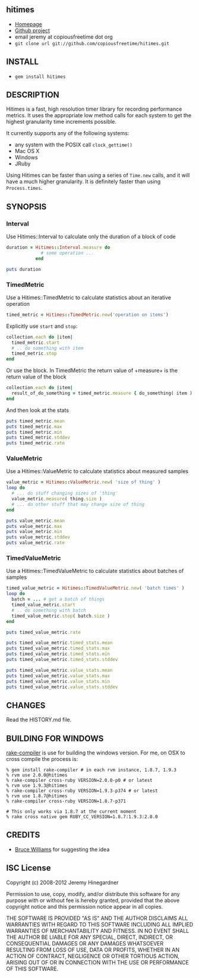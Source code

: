 ## hitimes

* [Homepage](http://github.com/copiousfreetime/hitimes)
* [Github project](http://github.com.org/copiousfreetime/hitimes)
* email jeremy at copiousfreetime dot org
* `git clone url git://github.com/copiousfreetime/hitimes.git`

## INSTALL

* `gem install hitimes`

## DESCRIPTION

Hitimes is a fast, high resolution timer library for recording
performance metrics.  It uses the appropriate low method calls for each
system to get the highest granularity time increments possible.  

It currently supports any of the following systems:

* any system with the POSIX call `clock_gettime()`
* Mac OS X
* Windows
* JRuby

Using Hitimes can be faster than using a series of `Time.new` calls, and
it will have a much higher granularity. It is definitely faster than
using `Process.times`. 

## SYNOPSIS

### Interval

Use Hitimes::Interval to calculate only the duration of a block of code

``` ruby
duration = Hitimes::Interval.measure do
             # some operation ...
           end

puts duration
```

### TimedMetric

Use a Hitimes::TimedMetric to calculate statistics about an iterative operation

``` ruby
timed_metric = Hitimes::TimedMetric.new('operation on items')
```

Explicitly use `start` and `stop`:

``` ruby
collection.each do |item|
  timed_metric.start
  # .. do something with item
  timed_metric.stop
end
```

Or use the block.  In TimedMetric the return value of +measure+ is the return
value of the block

``` ruby
collection.each do |item|
  result_of_do_something = timed_metric.measure { do_something( item ) }
end
```
And then look at the stats

``` ruby
puts timed_metric.mean
puts timed_metric.max
puts timed_metric.min
puts timed_metric.stddev
puts timed_metric.rate
```
### ValueMetric 

Use a Hitimes::ValueMetric to calculate statistics about measured samples

``` ruby
value_metric = Hitimes::ValueMetric.new( 'size of thing' )
loop do
  # ... do stuff changing sizes of 'thing'
  value_metric.measure( thing.size )
  # ... do other stuff that may change size of thing
end

puts value_metric.mean
puts value_metric.max
puts value_metric.min
puts value_metric.stddev
puts value_metric.rate
```

### TimedValueMetric

Use a Hitimes::TimedValueMetric to calculate statistics about batches of samples

``` ruby
timed_value_metric = Hitimes::TimedValueMetric.new( 'batch times' )
loop do 
  batch = ... # get a batch of things
  timed_value_metric.start
  # .. do something with batch
  timed_value_metric.stop( batch.size )
end

puts timed_value_metric.rate

puts timed_value_metric.timed_stats.mean
puts timed_value_metric.timed_stats.max
puts timed_value_metric.timed_stats.min
puts timed_value_metric.timed_stats.stddev

puts timed_value_metric.value_stats.mean
puts timed_value_metric.value_stats.max
puts timed_value_metric.value_stats.min
puts timed_value_metric.value_stats.stddev
```

## CHANGES

Read the HISTORY.md file.

## BUILDING FOR WINDOWS

[rake-compiler](https://github.com/luislavena/rake-compiler) is use for building
the windows version. For me, on OSX to cross compile the process is:

```
% gem install rake-compiler # in each rvm instance, 1.8.7, 1.9.3
% rvm use 2.0.0@hitimes
% rake-compiler cross-ruby VERSION=2.0.0-p0 # or latest
% rvm use 1.9.3@hitimes
% rake-compiler cross-ruby VERSION=1.9.3-p374 # or latest
% rvm use 1.8.7@hitimes
% rake-compiler cross-ruby VERSION=1.8.7-p371

# This only works via 1.8.7 at the current moment
% rake cross native gem RUBY_CC_VERSION=1.8.7:1.9.3:2.0.0
```

## CREDITS

* [Bruce Williams](https://github.com/bruce) for suggesting the idea

## ISC License

Copyright (c) 2008-2012 Jeremy Hinegardner

Permission to use, copy, modify, and/or distribute this software for any
purpose with or without fee is hereby granted, provided that the above
copyright notice and this permission notice appear in all copies.

THE SOFTWARE IS PROVIDED "AS IS" AND THE AUTHOR DISCLAIMS ALL WARRANTIES WITH
REGARD TO THIS SOFTWARE INCLUDING ALL IMPLIED WARRANTIES OF MERCHANTABILITY AND
FITNESS. IN NO EVENT SHALL THE AUTHOR BE LIABLE FOR ANY SPECIAL, DIRECT,
INDIRECT, OR CONSEQUENTIAL DAMAGES OR ANY DAMAGES WHATSOEVER RESULTING FROM
LOSS OF USE, DATA OR PROFITS, WHETHER IN AN ACTION OF CONTRACT, NEGLIGENCE OR
OTHER TORTIOUS ACTION, ARISING OUT OF OR IN CONNECTION WITH THE USE OR
PERFORMANCE OF THIS SOFTWARE.
